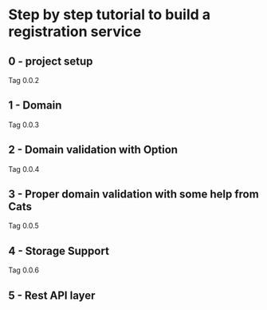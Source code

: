 # Step by step tutorial to build a registration service #

## 0 - project setup


Tag 0.0.2 

## 1 - Domain 

Tag 0.0.3

## 2 - Domain validation with Option

Tag 0.0.4

## 3 - Proper domain validation with some help from Cats

Tag 0.0.5

## 4 - Storage Support

Tag 0.0.6 

## 5 - Rest API layer 